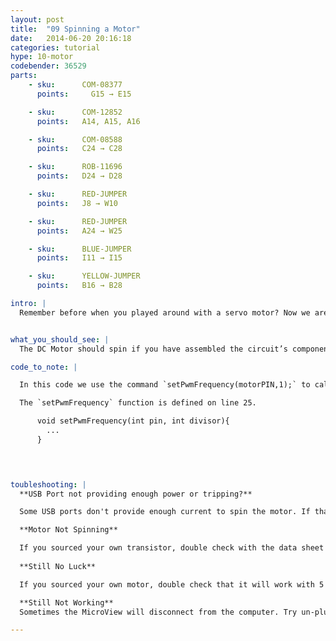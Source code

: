 ```yaml
---
layout: post
title:  "09 Spinning a Motor"
date:   2014-06-20 20:16:18
categories: tutorial
hype: 10-motor
codebender: 36529
parts:
    - sku:	    COM-08377
      points:	  G15 → E15

    - sku:      COM-12852
      points:   A14, A15, A16

    - sku:      COM-08588
      points:   C24 → C28

    - sku:      ROB-11696
      points:   D24 → D28

    - sku:      RED-JUMPER
      points:   J8 → W10

    - sku:      RED-JUMPER
      points:   A24 → W25

    - sku:      BLUE-JUMPER
      points:   I11 → I15

    - sku:      YELLOW-JUMPER
      points:   B16 → B28

intro: |
  Remember before when you played around with a servo motor? Now we are going to tackle spinning a motor. This requires the use of a transistor, which can switch a larger amount of current than the MicroView can. When using a transistor, you just need to make sure its maximum specs are high enough for your use. The transistor we are using for this circuit is rated at 40V max and 200 milliamps max – perfect for our toy motor! When the motor is spinning and suddenly turned off, the magnetic field inside it collapses, generating a voltage spike. This can damage the transistor. To prevent this, we use a "flyback diode", which diverts the voltage spike around the transistor.


what_you_should_see: |
  The DC Motor should spin if you have assembled the circuit’s components correctly, and also verified/uploaded the correct code. If your circuit is not working check the troubleshooting section below.

code_to_note: |

  In this code we use the command `setPwmFrequency(motorPIN,1);` to call a _function_ (an encapsulated section of resuable code) for setting the PWM Frequency. Pulse Width Modulation, or PWM, is a technique for getting analog results with digital means. Digital control is used to create a square wave, a signal switched between on and off.

  The `setPwmFrequency` function is defined on line 25. 

      void setPwmFrequency(int pin, int divisor){
        ...
      }
  



toubleshooting: |
  **USB Port not providing enough power or tripping?**

  Some USB ports don't provide enough current to spin the motor. If that's the case with a USB port on your computer we recommend powering your MicroView and motor with a powered USB hub or by using batteries. Checkout <a href="/powering-motor-with-batteries.html">this circuit</a> for powering your motor with batteries.

  **Motor Not Spinning**

  If you sourced your own transistor, double check with the data sheet that the pinout is compatible with a P2N2222AG (many are reversed).  
  
  **Still No Luck**

  If you sourced your own motor, double check that it will work with 5 volts and that it does not draw too much power.

  **Still Not Working**
  Sometimes the MicroView will disconnect from the computer. Try un-plugging and then re-plugging it into your USB port.

---
```

